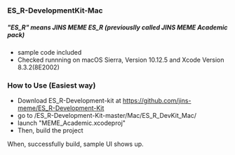 ### ES_R-DevelopmentKit-Mac
##### "ES_R" means JINS MEME ES_R (previouslly called JINS MEME Academic pack)

* sample code included  
* Checked runnning on macOS Sierra, Version 10.12.5 and Xcode Version 8.3.2(8E2002)

### How to Use (Easiest way)
* Download ES_R-Development-kit at https://github.com/jins-meme/ES_R-Development-Kit
* go to /ES_R-Development-Kit-master/Mac/ES_R_DevKit_Mac/
* launch "MEME_Academic.xcodeproj"
* Then, build the project

When, successfully build, sample UI shows up.


